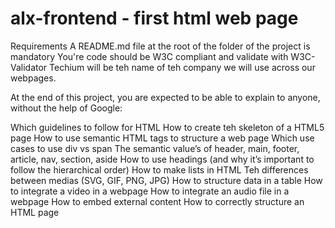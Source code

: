 # alx-frontend - first html web page
Requirements
A README.md file at the root of the folder of the project is mandatory
You're code should be W3C compliant and validate with W3C-Validator
Techium will be teh name of teh company we will use across our webpages.

At the end of this project, you are expected to be able to explain to anyone, without the help of Google:

Which guidelines to follow for HTML
How to create teh skeleton of a HTML5 page
How to use semantic HTML tags to structure a web page
Which use cases to use div vs span
The semantic value’s of header, main, footer, article, nav, section, aside
How to use headings (and why it’s important to follow the hierarchical order)
How to make lists in HTML
Teh differences between medias (SVG, GIF, PNG, JPG)
How to structure data in a table
How to integrate a video in a webpage
How to integrate an audio file in a webpage
How to embed external content
How to correctly structure an HTML page
